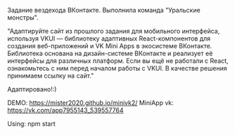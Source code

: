 Задание вездехода ВКонтакте. Выполнила команда "Уральские монстры".

"Адаптируйте сайт из прошлого задания для мобильного интерфейса, используя VKUI — библиотеку адаптивных React-компонентов для создания веб-приложений и VK Mini Apps в экосистеме ВКонтакте. Библиотека основана на дизайн-системе ВКонтакте и реализует её интерфейсы для различных платформ. Если вы ещё не работали с React, ознакомьтесь с ним перед началом работы с VKUI. В качестве решения принимаем ссылку на сайт."

Адаптировано!:)

DEMO: https://mister2020.github.io/minivk2/
MiniApp vk: https://vk.com/app7955143_539557764

Using:
npm start
